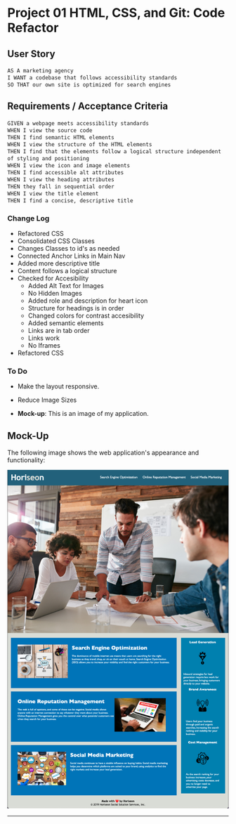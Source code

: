 # Project 01 HTML, CSS, and Git: Code Refactor

## User Story

```
AS A marketing agency
I WANT a codebase that follows accessibility standards
SO THAT our own site is optimized for search engines
```


## Requirements / Acceptance Criteria

```
GIVEN a webpage meets accessibility standards
WHEN I view the source code
THEN I find semantic HTML elements
WHEN I view the structure of the HTML elements
THEN I find that the elements follow a logical structure independent of styling and positioning
WHEN I view the icon and image elements
THEN I find accessible alt attributes
WHEN I view the heading attributes
THEN they fall in sequential order
WHEN I view the title element
THEN I find a concise, descriptive title

```

### Change Log
* Refactored CSS
* Consolidated CSS Classes
* Changes Classes to id's as needed
* Connected Anchor Links in Main Nav
* Added more descriptive title
* Content follows a logical structure
* Checked for Accesibility
    * Added Alt Text for Images
    * No Hidden Images
    * Added role and description for heart icon
    * Structure for headings is in order
    * Changed colors for contrast accesibility
    * Added semantic elements
    * Links are in tab order
    * Links work
    * No Iframes
* Refactored CSS


### To Do
* Make the layout responsive.
* Reduce Image Sizes

* **Mock-up**: This is an image of my application.


## Mock-Up

The following image shows the web application's appearance and functionality:

![The Horiseon webpage includes a navigation bar, a header image, and cards with text and images at the bottom of the page.](./Assets/01-html-css-git-homework-refactored.png)




---
